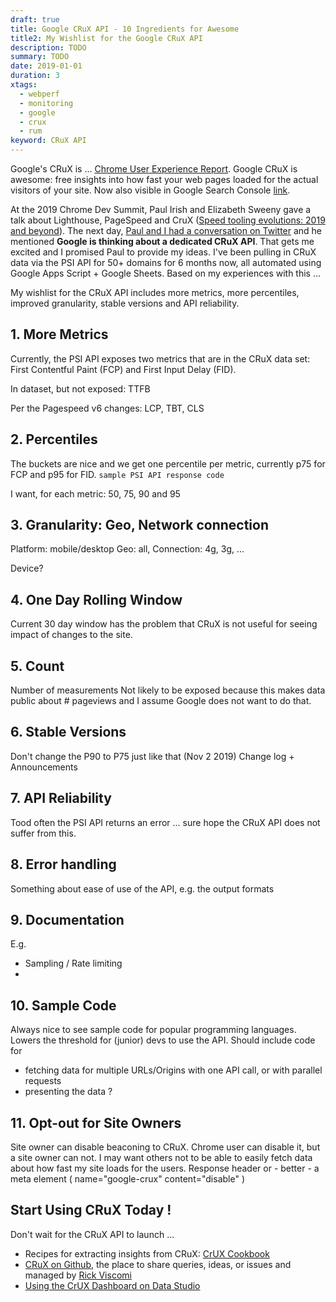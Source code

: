 ```yaml
---
draft: true
title: Google CRuX API - 10 Ingredients for Awesome
title2: My Wishlist for the Google CRuX API
description: TODO
summary: TODO
date: 2019-01-01
duration: 3
xtags:
  - webperf
  - monitoring
  - google
  - crux
  - rum
keyword: CRuX API
---
```


Google's CRuX is ... [Chrome User Experience Report](https://developers.google.com/web/tools/chrome-user-experience-report/).
Google CRuX is awesome: free insights into how fast your web pages loaded for the actual visitors of your site.
Now also visible in Google Search Console [link](#).

At the 2019 Chrome Dev Summit, Paul Irish and Elizabeth Sweeny gave a talk about Lighthouse, PageSpeed and CruX ([Speed tooling evolutions: 2019 and beyond](https://www.youtube.com/watch?v=iaWLXf1FgI0)).
The next day, [Paul and I had a conversation on Twitter](https://twitter.com/aaronpeters/status/1193984213432836101) and he mentioned **Google is thinking about a dedicated CRuX API**. That gets me excited and I promised Paul to provide my ideas. I've been pulling in CRuX data via the PSI API for 50+ domains for 6 months now, all automated using Google Apps Script + Google Sheets. Based on my experiences with this ...

My wishlist for the CRuX API includes more metrics, more percentiles, improved granularity, stable versions and API reliability.


## 1. More Metrics

Currently, the PSI API exposes two metrics that are in the CRuX data set: First Contentful Paint (FCP) and First Input Delay (FID).

In dataset, but not exposed: TTFB

Per the Pagespeed v6 changes: LCP, TBT, CLS

## 2. Percentiles

The buckets are nice and we get one percentile per metric, currently p75 for FCP and p95 for FID.
`sample PSI API response code`

I want, for each metric: 50, 75, 90 and 95


## 3. Granularity: Geo, Network connection

Platform: mobile/desktop
Geo: all, <XX>
Connection: 4g, 3g, ...

Device?


## 4. One Day Rolling Window

Current 30 day window has the problem that CRuX is not useful for seeing impact of changes to the site.


## 5. Count

Number of measurements
Not likely to be exposed because this makes data public about # pageviews and I assume Google does not want to do that.


## 6. Stable Versions

Don't change the P90 to P75 just like that (Nov 2 2019)
Change log + Announcements


## 7. API Reliability
Tood often the PSI API returns an error ... sure hope the CRuX API does not suffer from this.


## 8. Error handling

Something about ease of use of the API, e.g. the output formats


## 9. Documentation

E.g. 
- Sampling / Rate limiting 
- 


## 10. Sample Code

Always nice to see sample code for popular programming languages.
Lowers the threshold for (junior) devs to use the API.
Should include code for 
- fetching data for multiple URLs/Origins with one API call, or with parallel requests
- presenting the data ?


## 11. Opt-out for Site Owners

Site owner can disable beaconing to CRuX.
Chrome user can disable it, but a site owner can not.
I may want others not to be able to easily fetch data about how fast my site loads for the users.
Response header or - better - a meta element ( name="google-crux" content="disable" )



## Start Using CRuX Today !

Don't wait for the CRuX API to launch ...

- Recipes for extracting insights from CRuX: [CrUX Cookbook](https://github.com/GoogleChrome/CrUX/blob/master/sql)
- [CRuX on Github](https://github.com/GoogleChrome/CrUX), the place to share queries, ideas, or issues and managed by [Rick Viscomi](https://twitter.com/rick_viscomi)
- [Using the CrUX Dashboard on Data Studio](https://web.dev/chrome-ux-report-data-studio-dashboard/)

